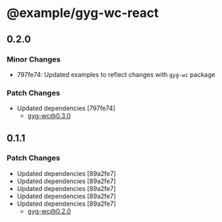 # @example/gyg-wc-react

## 0.2.0

### Minor Changes

- 797fe74: Updated examples to reflect changes with `gyg-wc` package

### Patch Changes

- Updated dependencies [797fe74]
  - gyg-wc@0.3.0

## 0.1.1

### Patch Changes

- Updated dependencies [89a2fe7]
- Updated dependencies [89a2fe7]
- Updated dependencies [89a2fe7]
- Updated dependencies [89a2fe7]
- Updated dependencies [89a2fe7]
  - gyg-wc@0.2.0
